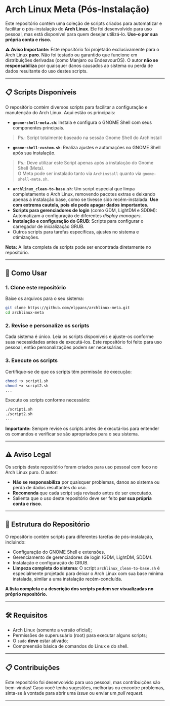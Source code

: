 # Arch Linux Meta (Pós-Instalação)

Este repositório contém uma coleção de scripts criados para automatizar e facilitar o pós-instalação do **Arch Linux**. Ele foi desenvolvido para uso pessoal, mas está disponível para quem desejar utilizá-lo. **Use-o por sua própria conta e risco.**

**⚠️ Aviso Importante:** Este repositório foi projetado exclusivamente para o Arch Linux **puro**. Não foi testado ou garantido que funcione em distribuições derivadas (como Manjaro ou EndeavourOS). O autor **não se responsabiliza** por quaisquer danos causados ao sistema ou perda de dados resultante do uso destes scripts.

---

## 📋 Scripts Disponíveis

O repositório contém diversos scripts para facilitar a configuração e manutenção do Arch Linux. Aqui estão os principais:

- **`gnome-shell-meta.sh`**: Instala e configura o GNOME Shell com seus componentes principais.
>Ps.: Script totalmente baseado na sessão Gnome Shell do Archinstall
- **`gnome-shell-custom.sh`**: Realiza ajustes e automações no GNOME Shell após sua instalação.
>Ps.: Deve utilizar este Script apenas após a instalação do Gnome Shell (Meta).  
>O Meta pode ser instalado tanto via `Archinstall` quanto via `gnome-shell-meta.sh`.  
- **`archlinux_clean-to-base.sh`**: Um script especial que limpa completamente o Arch Linux, removendo pacotes extras e deixando apenas a instalação base, como se tivesse sido recém-instalada. **Use com extrema cautela, pois ele pode apagar dados importantes.**
- **Scripts para gerenciadores de login** (como GDM, LightDM e SDDM): Automatizam a configuração de diferentes *display managers*.
- **Instalação e configuração do GRUB**: Scripts para configurar o carregador de inicialização GRUB.
- Outros scripts para tarefas específicas, ajustes no sistema e otimizações.

**Nota:** A lista completa de scripts pode ser encontrada diretamente no repositório.

---

## 🚀 Como Usar

### 1. Clone este repositório
Baixe os arquivos para o seu sistema:
```bash
git clone https://github.com/elppans/archlinux-meta.git
cd archlinux-meta
```

### 2. Revise e personalize os scripts
Cada sistema é único. Leia os scripts disponíveis e ajuste-os conforme suas necessidades antes de executá-los. Este repositório foi feito para uso pessoal, então personalizações podem ser necessárias.

### 3. Execute os scripts
Certifique-se de que os scripts têm permissão de execução:
```bash
chmod +x script1.sh
chmod +x script2.sh
...
```

Execute os scripts conforme necessário:
```bash
./script1.sh
./script2.sh
...
```

**Importante:** Sempre revise os scripts antes de executá-los para entender os comandos e verificar se são apropriados para o seu sistema.

---

## ⚠️ Aviso Legal

Os scripts deste repositório foram criados para uso pessoal com foco no Arch Linux puro. O autor:
- **Não se responsabiliza** por quaisquer problemas, danos ao sistema ou perda de dados resultantes do uso.
- **Recomenda** que cada script seja revisado antes de ser executado.
- Salienta que o uso deste repositório deve ser feito **por sua própria conta e risco**.

---

## 📂 Estrutura do Repositório

O repositório contém scripts para diferentes tarefas de pós-instalação, incluindo:

- Configuração do GNOME Shell e extensões.
- Gerenciamento de gerenciadores de login (GDM, LightDM, SDDM).
- Instalação e configuração do GRUB.
- **Limpeza completa do sistema**: O script `archlinux_clean-to-base.sh` é especialmente projetado para deixar o Arch Linux com sua base mínima instalada, similar a uma instalação recém-concluída.

**A lista completa e a descrição dos scripts podem ser visualizadas no próprio repositório.**

---

## 🛠️ Requisitos

- Arch Linux (somente a versão oficial);
- Permissões de superusuário (root) para executar alguns scripts;
- O `sudo` **deve** estar ativado;
- Compreensão básica de comandos do Linux e do shell.

---

## 📋 Contribuições

Este repositório foi desenvolvido para uso pessoal, mas contribuições são bem-vindas! Caso você tenha sugestões, melhorias ou encontre problemas, sinta-se à vontade para abrir uma *issue* ou enviar um *pull request*.

---

